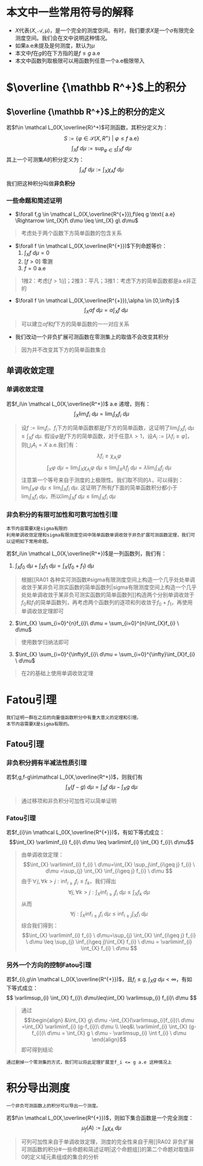 # 本文中一些常用符号的解释
* $X$代表$(X,\mathcal A,\mu)$，是一个完全的测度空间。有时，我们要求$X$是一个$\sigma$有限完全测度空间。我们会在文中说明这种情况。
* 如果a.e未提及是何测度，默认为$\mu$
* 本文中$f$在$g$的在下方指的是$f\leq g$ a.e
* 本文中函数列取极限可以用函数列任意一个a.e极限带入
# $\overline {\mathbb R^+}$上的积分

## $\overline {\mathbb R^+}$上的积分的定义
若$f\in \mathcal L_0(X,\overline{R}^+)$可测函数，其积分定义为：$$S:=\{\varphi \in \mathcal S(X,R^{+})\ | \  \varphi \leq f \text{ a.e}\}$$ $$\int_{X} f\ d\mu := \sup_{\varphi \in S} \int_{X}f\ d\mu$$
其上一个可测集$A$的积分定义为：$$\int _{A} f\ d\mu := \int_{X}\chi_{A}f\ d\mu$$

我们把这种积分叫做**非负积分**
### 一些命题和简述证明
* $\forall f,g \in \mathcal L_0(X,\overline{R^{+}}),f\leq g \text{ a.e} \Rightarrow \int_{X}f\ d\mu \leq \int_{X} g\ d\mu$
>考虑处于两个函数下方简单函数的包含关系
* $\forall f \in \mathcal L_0(X,\overline{R^{+}})$下列命题等价：
	1. $\int_{X} f\ d\mu = 0$
	2. $[f>0]$ 零测
	3. $f =0$ a.e
>1推2：考虑$[f>1/j]$；2推3：平凡；3推1：考虑下方的简单函数都是a.e非正的
* $\forall f \in \mathcal L_0(X,\overline{R^{+}}),\alpha \in [0,\infty]:$ $$\int_{X}\alpha f\ d\mu = \alpha\int_{X}  f\ d\mu$$
>可以建立$\alpha f$和$f$下方的简单函数的一一对应关系
* 我们改动一个非负扩展可测函数在零测集上的取值不会改变其积分
>因为并不改变其下方的简单函数集合
## 单调收敛定理

### 单调收敛定理
若$f_i\in \mathcal L_0(X,\overline{R^+})$ a.e 递增，则有：$$\int_{X} \lim_{i}f_{i}\ d\mu = \lim_{i} \int_{X} f_{i} \ d\mu $$
>设$f:=\lim_{i} f_i$，$f_i$下方的简单函数都是$f$下方的简单函数，这证明了$\lim_{i} \int_{X} f_{i}\ d\mu\leq \int_{X} f \ d\mu$.
>假设$\varphi$是$f$下方的简单函数，对于任意$\lambda>1$，设$A_i:=[\lambda f_{i}\geq\varphi]$，则$\bigcup_{i}A_{i} = X$ a.e.我们有：$$\lambda f_{i}\geq \chi_{A_{i}}\varphi$$ $$\int_{X} \varphi\ d\mu =\lim_{i} \int_{X} \chi_{A_{i}}\varphi\ d\mu \leq \lim_{i}\int_{X} \lambda f_{j}\ d\mu = \lambda\lim_{i} \int_{X} f_{j} \ d\mu $$
>注意第一个等号来自于测度的上极限性。我们取不同的$\lambda$，可以得到：$\lim_{i} \int_{X} \varphi \ d\mu\leq \lim_{i}  \int_{X} f_{i}\ d\mu$. 这证明了所有$f$下面的简单函数积分都小于$\lim_{i}  \int_{X} f_{i}\ d\mu$，所以$\lim_{i} \int_{X} f \ d\mu\leq \lim_{i}  \int_{X} f_{i}\ d\mu$


### 非负积分的有限可加性和可数可加性引理
	本节内容需要X是sigma有限的
	利用单调收敛定理和sigma有限测度空间中简单函数单调收敛于非负扩展可测函数定理，我们可以证明如下常用命题。
若$f_i\in \mathcal L_0(X,\overline{R^+})$是一列函数列，我们有：
1. $\int_{X} f_{0}\ d\mu +\int_{X} f_{1}\ d\mu =\int_{X} (f_{0}+f_{1})\ d\mu$
>根据[[RA01 各种实可测函数#sigma有限测度空间上构造一个几乎处处单调收敛于某非负可测实函数的简单函数列|sigma有限测度空间上构造一个几乎处处单调收敛于某非负可测实函数的简单函数列]]构造两个分别单调收敛于$f_0$和$f_1$的简单函数列，再考虑两个函数列的逐项和列收敛于$f_0+f_1$，再使用单调收敛定理即可
2. $\int_{X} \sum_{i=0}^{n}f_{i}\ d\mu = \sum_{i=0}^{n}\int_{X}f_{i} \ d\mu$
>使用数学归纳法即可
3. $\int_{X} \sum_{i=0}^{\infty}f_{i}\ d\mu = \sum_{i=0}^{\infty}\int_{X}f_{i} \ d\mu$
>在2的基础上使用单调收敛定理

# Fatou引理
	我们证明一群在之后的向量值函数积分中有重大意义的定理和引理。
	本节内容需要X是sigma有限的。

## Fatou引理

### 非负积分拥有半减法性质引理
若$f,g,f-g\in\mathcal L_0(X,\overline{R^+})$，则我们有$$\int_{X} (f-g) \ d\mu = \int_{X} f\ d\mu-\int_{X}g \ d\mu$$
>通过移项和非负积分可加性可以简单证明
### Fatou引理
若$f_{i}\in \mathcal L_0(X,\overline{R^{+}})$，有如下等式成立：$$\int_{X} \varliminf_{i} f_{i}\ d\mu \leq \varliminf_{i} \int_{X} f_{i}\ d\mu$$
>由单调收敛定理：$$\int_{X} \varliminf_{i} f_{i} \ d\mu=\int_{X} \sup_j\inf_{i\geq j} f_{i} \ d\mu =\sup_{j} \int_{X} \inf_{i\geq j} f_{i} \ d\mu $$ 由于$\forall j,\forall k>j:\inf_{i\geq j} f_{i} \leq f_k$，我们得出$$\forall j,\forall k>j:\int_{X} \inf_{i\geq j} f_{i}\ d\mu \leq \int_{X} f_{k}\ d\mu$$从而$$\forall j: \int_{X} \inf_{i\geq j} f_{i}\ d\mu \leq \inf_{i\geq j}\int_{X}  f_{i}\ d\mu $$综合我们得到：$$\int_{X} \varliminf_{i} f_{i} \ d\mu=\sup_{j} \int_{X} \inf_{i\geq j} f_{i} \ d\mu \leq  \sup_{j} \inf_{i\geq j}\int_{X}  f_{i} \ d\mu = \varliminf_{i} \int_{X}  f_{i} \ d\mu $$

### 另外一个方向的控制Fatou引理
若$f_{i},g\in \mathcal L_0(X,\overline{R^{+}})$，且$f_{i}\leq g, \int_{X} g \ d\mu < \infty$，有如下等式成立：$$ \varlimsup_{i} \int_{X} f_{i}\ d\mu\leq\int_{X} \varlimsup_{i} f_{i}\ d\mu $$
>通过$$\begin{align}
&\int_{X} g\ d\mu -\int_{X}(\varlimsup_{i}f_{i})\ d\mu =\int_{X} \varliminf_{i} (g-f_{i})\ d\mu \\
\leq&\ \varliminf_{i} \int_{X} (g-f_{i})\ d\mu = \int_{X} g \ d\mu - \varlimsup_{i} \int f_{i} \ d\mu
\end{align}$$
>即可得到结论

	通过删掉一个零测集的方式，我们可以将此定理扩展至f_i <= g a.e 这种情况上


# 积分导出测度
	一个非负可测函数上的积分可以导出一个测度。

若$f\in \mathcal L_0(X,\overline{R^{+}})$，则如下集合函数是一个完全测度：$$\mu_{f}(A) := \int_{X} \chi_{A} \ d\mu $$
>可列可加性来自于单调收敛定理，测度的完全性来自于用[[RA02 非负扩展可测函数的积分#一些命题和简述证明|这个命题组]]的第二个命题对取值非0的定义域元素组成的集合的分析


